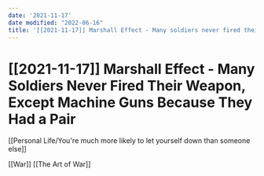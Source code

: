 ```yaml
---
date: '2021-11-17'
date modified: "2022-06-16"
title: '[[2021-11-17]] Marshall Effect - Many soldiers never fired their weapon, except machine guns because they had a pair'
---
```


# [[2021-11-17]] Marshall Effect - Many Soldiers Never Fired Their Weapon, Except Machine Guns Because They Had a Pair
[[Personal Life/You're much more likely to let yourself down than someone else]]

[[War]]
[[The Art of War]]
